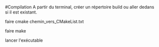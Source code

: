 #Compilation
A partir du terminal, créer un répertoire build ou aller dedans si il est existant.

faire cmake chemin_vers_CMakeList.txt

faire make

lancer l'exécutable
